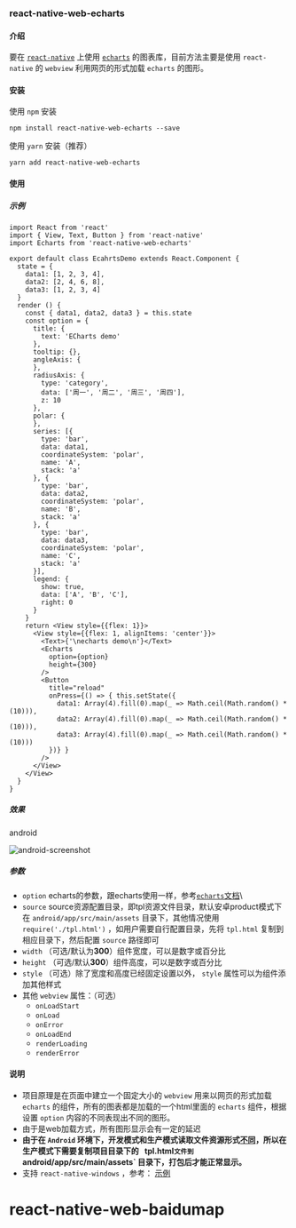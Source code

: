 ### react-native-web-echarts

#### 介绍
要在 [`react-native`](http://facebook.github.io/react-native/) 上使用 [`echarts`](http://echarts.baidu.com) 的图表库，目前方法主要是使用 `react-native` 的 `webview` 利用网页的形式加载 `echarts` 的图形。

#### 安装

使用 `npm` 安装
```
npm install react-native-web-echarts --save
```
使用 `yarn` 安装（推荐）
```
yarn add react-native-web-echarts
```

#### 使用

##### 示例

```
import React from 'react'
import { View, Text, Button } from 'react-native'
import Echarts from 'react-native-web-echarts'

export default class EcahrtsDemo extends React.Component {
  state = {
    data1: [1, 2, 3, 4],
    data2: [2, 4, 6, 8],
    data3: [1, 2, 3, 4]
  }
  render () {
    const { data1, data2, data3 } = this.state
    const option = {
      title: {
        text: 'ECharts demo'
      },
      tooltip: {},
      angleAxis: {
      },
      radiusAxis: {
        type: 'category',
        data: ['周一', '周二', '周三', '周四'],
        z: 10
      },
      polar: {
      },
      series: [{
        type: 'bar',
        data: data1,
        coordinateSystem: 'polar',
        name: 'A',
        stack: 'a'
      }, {
        type: 'bar',
        data: data2,
        coordinateSystem: 'polar',
        name: 'B',
        stack: 'a'
      }, {
        type: 'bar',
        data: data3,
        coordinateSystem: 'polar',
        name: 'C',
        stack: 'a'
      }],
      legend: {
        show: true,
        data: ['A', 'B', 'C'],
        right: 0
      }
    }
    return <View style={{flex: 1}}>
      <View style={{flex: 1, alignItems: 'center'}}>
        <Text>{'\necharts demo\n'}</Text>
        <Echarts
          option={option}
          height={300}
        />
        <Button
          title="reload"
          onPress={() => { this.setState({
            data1: Array(4).fill(0).map(_ => Math.ceil(Math.random() * (10))),
            data2: Array(4).fill(0).map(_ => Math.ceil(Math.random() * (10))),
            data3: Array(4).fill(0).map(_ => Math.ceil(Math.random() * (10)))
          })} }
        />
      </View>
    </View>
  }
}
```

##### 效果
android

![android-screenshot](./screenshot-01.jpg)

##### 参数
- `option` echarts的参数，跟echarts使用一样，参考[`echarts`文档](http://echarts.baidu.com/option.html)\
- `source` source资源配置目录，即tpl资源文件目录，默认安卓product模式下在 `android/app/src/main/assets` 目录下，其他情况使用 `require('./tpl.html')` ，如用户需要自行配置目录，先将 `tpl.html` 复制到相应目录下，然后配置 `source` 路径即可
- `width` （可选/默认为**300**）组件宽度，可以是数字或百分比
- `height` （可选/默认**300**）组件高度，可以是数字或百分比
- `style` （可选）除了宽度和高度已经固定设置以外， `style` 属性可以为组件添加其他样式
- 其他 `webview` 属性：（可选）
  + `onLoadStart`
  + `onLoad`
  + `onError`
  + `onLoadEnd`
  + `renderLoading`
  + `renderError`

#### 说明
- 项目原理是在页面中建立一个固定大小的 `webview` 用来以网页的形式加载 `echarts` 的组件，所有的图表都是加载的一个html里面的 `echarts` 组件，根据设置 `option` 内容的不同表现出不同的图形。
- 由于是web加载方式，所有图形显示会有一定的延迟
- **由于在 `Android` 环境下，开发模式和生产模式读取文件资源形式[不同](http://blog.csdn.net/luo_xinran/article/details/71787831)，所以在生产模式下需要复制项目目录下的 ` `tpl.html` 文件到 `android/app/src/main/assets` 目录下，打包后才能正常显示。**
- 支持 `react-native-windows` ，参考： [示例](https://github.com/jyiL/react-native-windows)
# react-native-web-baidumap
